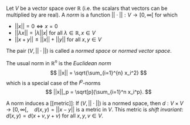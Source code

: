 Let $V$ be a vector space over $\mathbb{R}$
(i.e. the scalars that vectors can be multiplied by are real).
A _norm_ is a function $||\cdot|| : V \rightarrow [0, \infty[$ for which
- $||x|| = 0 \iff x = 0$
- $||\lambda x|| = |\lambda| |x|$  for all $\lambda \in \mathbb{R}, x \in V$
- $||x+y|| \leq ||x|| + ||y||$ for all $x,y \in V$

The pair $(V, ||\cdot||)$ is called a _normed space_
or _normed vector space_.

The usual norm in $\mathbb{R}^n$ is the _Euclidean norm_
$$
||x|| = \sqrt{\sum_{i=1}^{n} x_i^2}
$$
which is a special case of the $l^p$-norms
$$
||x||_p = \sqrt[p]{\sum_{i=1}^n x_i^p}.
$$

A norm induces a [[metric]]:
If $(V, ||\cdot||)$ is a normed space, then
$d : V \times V \rightarrow [0, \infty[, \quad d(x, y) = ||x - y||$
is a metric in $V$.
This metric is _shift invariant_:
$d(x,y) = d(x+v, y+v)$ for all $x,y,v \in V$.